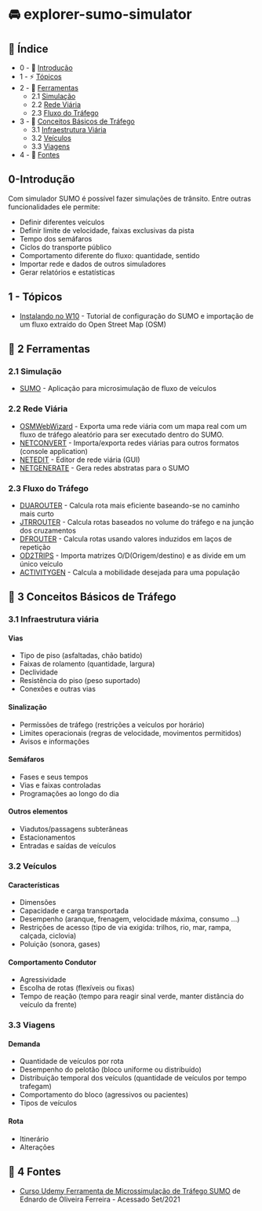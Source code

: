 # :oncoming_automobile: explorer-sumo-simulator

## 📝 Índice

- 0 - 🏁 [Introdução](#0-introducao) 
- 1 - ⚡ [Tópicos](#-1-tópicos)
- 2 - 🔧 [Ferramentas](#-2-ferramentas)
  - 2.1 [Simulação](#21-simulação)  
  - 2.2 [Rede Viária](#22-rede-viária)  
  - 2.3 [Fluxo do Tráfego](#23-fluxo-do-tráfego)
- 3 - 🚦 [Conceitos Básicos de Tráfego](#-3-conceitos-básicos-de-tráfego)
  - 3.1 [Infraestrutura Viária](#31-infraestrutura-viária)
  - 3.2 [Veículos](#32-veículos)
  - 3.3 [Viagens](#33-viagens)
- 4 - 📗 [Fontes](#-4-fontes)

## 0-Introdução

Com simulador SUMO é possível fazer simulações de trânsito. Entre outras funcionalidades ele permite:
- Definir diferentes veículos
- Definir limite de velocidade, faixas exclusivas da pista
- Tempo dos semáfaros
- Ciclos do transporte público
- Comportamento diferente do fluxo: quantidade, sentido
- Importar rede e dados de outros simuladores
- Gerar relatórios e estatísticas

 ## 1 - Tópicos 

- [Instalando no W10](pages/README.md) - Tutorial de configuração do SUMO e importação de um fluxo extraído do Open Street Map (OSM)

## 🔧 2 Ferramentas

### 2.1 Simulação

- [SUMO](https://sumo.dlr.de/docs/) - Aplicação para microsimulação de fluxo de veículos

### 2.2 Rede Viária

- [OSMWebWizard](https://sumo.dlr.de/docs/Tutorials/OSMWebWizard.html) - Exporta uma rede viária com um mapa real com um fluxo de tráfego aleatório para ser executado dentro do SUMO.
- [NETCONVERT](https://sumo.dlr.de/docs/netconvert.html) - Importa/exporta redes viárias para outros formatos (console application)
- [NETEDIT](https://sumo.dlr.de/docs/Netedit/index.html) - Editor de rede viária (GUI)
- [NETGENERATE](https://sumo.dlr.de/docs/netgenerate.html) - Gera redes abstratas para o SUMO

### 2.3 Fluxo do Tráfego

- [DUAROUTER](https://sumo.dlr.de/docs/duarouter.html) - Calcula rota mais eficiente baseando-se no caminho mais curto
- [JTRROUTER](https://sumo.dlr.de/docs/jtrrouter.html) - Calcula rotas baseados no volume do tráfego e na junção dos cruzamentos
- [DFROUTER](https://sumo.dlr.de/docs/dfrouter.html) - Calcula rotas usando valores induzidos em laços de repetição
- [OD2TRIPS](https://sumo.dlr.de/docs/od2trips.html) - Importa matrizes O/D(Origem/destino) e as divide em um único veículo
- [ACTIVITYGEN](https://sumo.dlr.de/docs/activitygen.html) - Calcula a mobilidade desejada para uma população 

## 🚦 3 Conceitos Básicos de Tráfego

### 3.1 Infraestrutura viária  

#### Vias

- Tipo de piso (asfaltadas, chão batido)
- Faixas de rolamento (quantidade, largura)
- Declividade
- Resistência do piso (peso suportado)
- Conexões e outras vias

#### Sinalização

- Permissões de tráfego (restrições a veículos por horário)
- Limites operacionais (regras de velocidade, movimentos permitidos)
- Avisos e informações

#### Semáfaros

- Fases e seus tempos
- Vias e faixas controladas
- Programações ao longo do dia

#### Outros elementos

- Viadutos/passagens subterâneas
- Estacionamentos
- Entradas e saídas de veículos

### 3.2 Veículos  

#### Características

- Dimensões
- Capacidade e carga transportada
- Desempenho (aranque, frenagem, velocidade máxima, consumo ...)
- Restrições de acesso (tipo de via exigida: trilhos, rio, mar, rampa, calçada, ciclovia)
- Poluição (sonora, gases)

#### Comportamento Condutor

- Agressividade
- Escolha de rotas (flexíveis ou fixas)
- Tempo de reação (tempo para reagir sinal verde, manter distância do veículo da frente)

### 3.3 Viagens

#### Demanda

- Quantidade de veículos por rota
- Desempenho do pelotão (bloco uniforme ou distribuído)
- Distribuição temporal dos veículos (quantidade de veículos por tempo trafegam)
- Comportamento do bloco (agressivos ou pacientes)
- Tipos de veículos

#### Rota

- Itinerário
- Alterações

## 📗 4 Fontes

- [Curso Udemy Ferramenta de Microssimulação de Tráfego SUMO](https://www.udemy.com/course/ferramenta-de-microssimulacao-de-trafego-sumo) de Ednardo de Oliveira Ferreira - Acessado Set/2021

